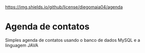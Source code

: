 https://img.shields.io/github/license/diegomaia04/agenda
# Agenda de contatos
Simples agenda de contatos usando o banco de dados MySQL e a linguagem JAVA 
